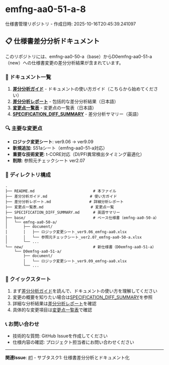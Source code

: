 # emfng-aa0-51-a-8
仕様書管理リポジトリ - 作成日時: 2025-10-16T20:45:39.241097

## 📋 仕様書差分分析ドキュメント

このリポジトリには、emfng-aa0-50-a（base）からD0emfng-aa0-51-a（new）への仕様書変更の差分分析結果が含まれています。

### 📖 ドキュメント一覧

1. **[差分分析ガイド](./差分分析ガイド.md)** - ドキュメントの使い方ガイド（こちらから始めてください）
2. **[差分分析レポート](./差分分析レポート.md)** - 包括的な差分分析結果（日本語）
3. **[変更点一覧表](./変更点一覧表.md)** - 変更点の一覧表（日本語）
4. **[SPECIFICATION_DIFF_SUMMARY](./SPECIFICATION_DIFF_SUMMARY.md)** - 差分分析サマリー（英語）

### 🔍 主要な変更点

- **ロジック変更シート**: ver9.06 → ver9.09
- **新規追加**: S51aシート（emfng-aa0-51-a対応）
- **重要な技術変更**: t-CORE対応（DI/PFI異常検出タイミング最適化）
- **削除**: 参照元チェックシート ver2.07

### 📂 ディレクトリ構成

```
.
├── README.md                          # 本ファイル
├── 差分分析ガイド.md                   # 使い方ガイド
├── 差分分析レポート.md                 # 詳細分析レポート
├── 変更点一覧表.md                     # 変更点一覧
├── SPECIFICATION_DIFF_SUMMARY.md      # 英語サマリー
├── base/                              # ベース仕様書（emfng-aa0-50-a）
│   └── emfng-aa0-50-a/
│       ├── document/
│       │   ├── ロジック変更シート_ver9.06_emfng-aa0.xlsx
│       │   └── 参照元チェックシート_ver2.07_emfng-aa0-50-a.xlsx
│       └── ...
└── new/                               # 新仕様書（D0emfng-aa0-51-a）
    └── D0emfng-aa0-51-a/
        ├── document/
        │   └── ロジック変更シート_ver9.09_emfng-aa0.xlsx
        └── ...
```

### 🚀 クイックスタート

1. まず[差分分析ガイド](./差分分析ガイド.md)を読んで、ドキュメントの使い方を理解してください
2. 変更の概要を知りたい場合は[SPECIFICATION_DIFF_SUMMARY](./SPECIFICATION_DIFF_SUMMARY.md)を参照
3. 詳細な分析結果は[差分分析レポート](./差分分析レポート.md)を確認
4. 具体的な変更項目は[変更点一覧表](./変更点一覧表.md)で確認

### 📞 お問い合わせ

- 技術的な質問: GitHub Issueを作成してください
- 仕様内容の確認: プロジェクト担当者にお問い合わせください

---

**関連Issue**: [#1](../../issues/1) - サブタスク1: 仕様書差分分析とドキュメント化

